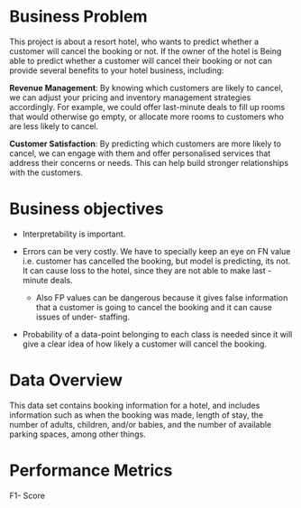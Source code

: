 # Business Problem
This project is about a resort hotel, who wants to predict whether a customer will cancel the booking or not. If the owner of the hotel is Being able to predict whether a customer will cancel their booking or not can provide several benefits to your hotel business, including:  

**Revenue Management**: By knowing which customers are likely to cancel, we can adjust your pricing and inventory management strategies accordingly. For example, we could offer last-minute deals to fill up rooms that would otherwise go empty, or allocate more rooms to customers who are less likely to cancel.  

**Customer Satisfaction**: By predicting which customers are more likely to cancel, we can engage with them and offer personalised services that address their concerns or needs. This can help build stronger relationships with the customers.  

# Business objectives
* Interpretability is important.  

* Errors can be very costly. We have to specially keep an eye on FN value i.e. customer has cancelled the booking, but model is predicting, its not. It can cause loss to the hotel, since they are not able to make last - minute deals.
  * Also FP values can be dangerous because it gives false information that a customer is going to cancel the booking and it can cause issues of under-    staffing.
* Probability of a data-point belonging to each class is needed since it will give a clear idea of how likely a customer will cancel the booking.  

# Data Overview
This data set contains booking information for a hotel, and includes information such as when the booking was made, length of stay, the number of adults, children, and/or babies, and the number of available parking spaces, among other things.

# Performance Metrics  
F1- Score
